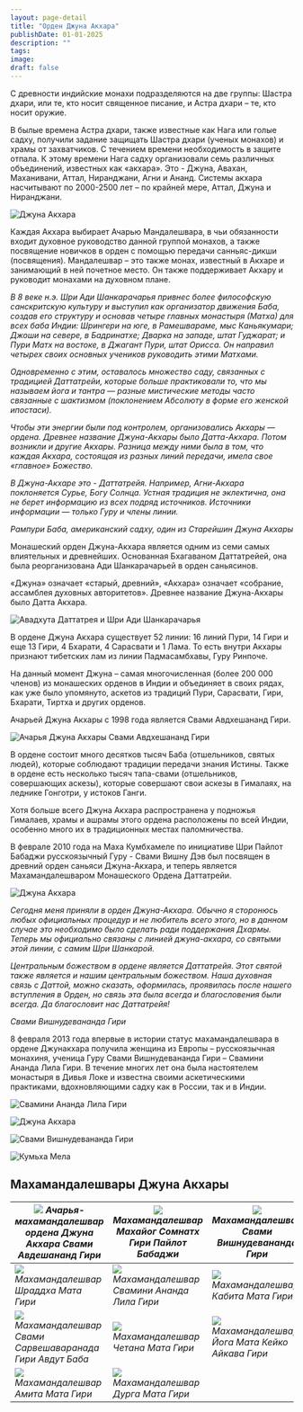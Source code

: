 ```yaml
---
layout: page-detail
title: "Орден Джуна Акхара"
publishDate: 01-01-2025
description: ""
tags:
image:
draft: false
---
```


 С древности индийские монахи подразделяются на две группы: Шастра дхари, или те, кто носит священное писание, и Астра дхари – те, кто носит оружие.

 В былые времена Астра дхари, также известные как Нага или голые садху, получили задание защищать Шастра дхари (ученых монахов) и храмы от захватчиков. С течением времени необходимость в защите отпала. К этому времени Нага садху организовали семь различных объединений, известных как «акхара». Это - Джуна, Авахан, Маханивани, Аттал, Ниранджани, Агни и Ананд. Системы акхара насчитывают по 2000-2500 лет – по крайней мере, Аттал, Джуна и Ниранджани.

![Джуна Акхара](/upload/medialibrary/161/161f62d2cb6f46fd86c2c29765e8af6c.jpg "Джуна Акхара")  

 Каждая Акхара выбирает Ачарью Мандалешвара, в чьи обязанности входит духовное руководство данной группой монахов, а также посвящение новичков в орден с помощью передачи санньяс-дикши (посвящения). Мандалешвар – это также монах, известный в Акхаре и занимающий в ней почетное место. Он также поддерживает Акхару и руководит монахами на духовном плане.

_В 8 веке н.э. Шри Ади Шанкарачарья привнес более философскую санскритскую культуру и выступил как организатор движения Баба, создав его структуру и основав четыре главных монастыря (Матха) для всех баба Индии: Шрингери на юге, в Рамешвараме, мыс Каньякумари; Джоши на севере, в Бадринатхе; Дварка на западе, штат Гуджарат; и Пури Матх на востоке, в Джагант Пури, штат Орисса. Он направил четырех своих основных учеников руководить этими Матхами._ 

_Одновременно с этим, оставалось множество саду, связанных с традицией Даттатрейи, которые больше практиковали то, что мы называем йога и тантра — разные мистические методы часто связанные с шактизмом (поклонением Абсолюту в форме его женской ипостаси)._ 

_Чтобы эти энергии были под контролем, организовались Акхары — ордена. Древнее название Джуна-Акхары было Датта-Акхара. Потом возникли и другие Акхары. Разница между ними была в том, что каждая Акхара, состоящая из разных линий передачи, имела свое «главное» Божество._ 

_В Джуна-Акхаре это - Даттатрейя. Например, Агни-Акхара поклоняется Сурье, Богу Солнца. Устная традиция не эклектична, она не берет информацию из всех подряд источников. Источники информации — только Гуру и члены линии._ 

_Рампури Баба, американский садху, один из Старейшин Джуна Акхары_ 

 Монашеский орден Джуна-Акхара является одним из семи самых влиятельных и древнейших. Основанная Бхагаваном Даттатрейей, она была реорганизована Ади Шанкарачарьей в орден саньясинов.

 «Джуна» означает «старый, древний», «Акхара» означает «собрание, ассамблея духовных авторитетов». Древнее название Джуна-Акхары было Датта Акхара. 

![Авадхута Даттатрея и Шри Ади Шанкарачарья](/upload/medialibrary/125/1252827eaa5ec62dfd622cf2ded963e2.jpg "Авадхута Даттатрея и Шри Ади Шанкарачарья") 

 В ордене Джуна Акхара существует 52 линии: 16 линий Пури, 14 Гири и еще 13 Гири, 4 Бхарати, 4 Сарасвати и 1 Лама. То есть внутри Акхары признают тибетских лам из линии Падмасамбхавы, Гуру Ринпоче.

 На данный момент Джуна – самая многочисленная (более 200 000 членов) из монашеских орденов в Индии и объединяет в своих рядах, как уже было упомянуто, аскетов из традиций Пури, Сарасвати, Гири, Бхарати, Тиртха и других орденов.

 Ачарьей Джуна Акхары с 1998 года является Свами Авдхешананд Гири.

![Ачарья Джуна Акхары Свами Авдхешананд Гири](/upload/medialibrary/506/506d9325d66608cc509f2258a2863594.jpg "Ачарья Джуна Акхары Свами Авдхешананд Гири") 

 В ордене состоит много десятков тысяч Баба (отшельников, святых людей), которые соблюдают традиции передачи знания Истины. Также в ордене есть несколько тысяч тапа-свами (отшельников, совершающих аскезы), которые совершают свои аскезы в Гималаях, на леднике Гонготри, у истоков Ганги.

 Хотя больше всего Джуна Акхара распространена у подножья Гималаев, храмы и ашрамы этого ордена расположены по всей Индии, особенно много их в традиционных местах паломничества.

 В феврале 2010 года на Маха Кумбхамеле по инициативе Шри Пайлот Бабаджи русскоязычный Гуру - Свами Вишну Дэв был посвящен в древний орден саньяси Джуна-Акхара, и теперь является Махамандалешваром Монашеского Ордена Даттатрейи.

![Джуна Акхара](/upload/medialibrary/353/353d771ac22ff4fbe74a283a0b27d976.jpg "Джуна Акхара")  

_Сегодня меня приняли в орден Джуна-Акхара. Обычно я сторонюсь любых официальных процедур и не любитель всего этого, но в данном случае это необходимо было сделать ради поддержания Дхармы. Теперь мы официально связаны с линией джуна-акхара, со святыми этой линии, с самим Шри Шанкарой._ 

_Центральным божеством в ордене является Даттатрейя. Этот святой также является и нашим центральным божеством. Наша духовная связь с Даттой, можно сказать, оформилась, проявилась после нашего вступления в Орден, но связь эта была всегда и благословения были всегда. Да благословит нас Даттатрейя!_ 

_Свами Вишнудевананда Гири_ 

 8 февраля 2013 года впервые в истории статус махамандалешвара в ордене Джунакхара получила женщина из Европы – русскоязычная монахиня, ученица Гуру Свами Вишнудевананда Гири – Свамини Ананда Лила Гири. В течение многих лет она была настоятелем монастыря в Дивья Локе и известна своими аскетическими практиками, вдохновляющими садху как в России, так и в Индии.  

![Свамини Ананда Лила Гири](/upload/medialibrary/c02/c02e79d0be00d342bf2f15aca373c166.jpg "Свамини Ананда Лила Гири")  

![Джуна Акхара](/upload/medialibrary/f1a/f1a8e8032dd1a507b87adf4e6ef1d342.jpg "Джуна Акхара")  

![Свами Вишнудевананда Гири](/upload/medialibrary/7ae/7aed46ff3206574cd349d8ffc010573b.jpg "Свами Вишнудевананда Гири и Свами Авдхешананд Гири")  

![Кумьха Мела](/upload/medialibrary/baf/baf89ccec218edd82c425180c03a72ac.jpg "Кумбха Мела")  

## Махамандалешвары Джуна Акхары
  
  
| ![](/upload/iblock/19a/19a1e163bcf6e74c416ef9b253c2af14.jpg) _Ачарья-махамандалешвар ордена Джуна Акхара Свами Авдешананд Гири_ | ![](/upload/iblock/9c6/9c6878df87a79f2b8687fa37976af623.jpg) _Махамандалешвар Махайог Сомнатх Гири Пайлот Бабаджи_ | ![](/upload/iblock/6fd/6fd7656c1b0d1b123b62bac903f1802a.jpg) _Махамандалешвар Свами Вишнудевананда Гири_   |
| ------------------------------------------------------------------------------------------------------------------------------- | ------------------------------------------------------------------------------------------------------------------ | ---------------------------------------------------------------------------------------------------------- |
| ![](/upload/iblock/d80/d80e6da3353120175a35f75472ba42d1.jpg) _Махамандалешвар Шраддха Мата Гири_                                | ![](/upload/iblock/6ab/6abc6be0a22327bed215a1f6474980bf.jpg) _Махамандалешвар Свамини Ананда Лила Гири_            | ![](/upload/iblock/93d/93d4a69aa0a86ea19b8ae07f0c154067.jpg) _Махамандалешвар Кабита Мата Гири_            |
| ![](/upload/iblock/b66/b665fcdca3982317c52ae6afd66f3e46.jpg) _Махамандалешвар Свами Сарвешаваранада Гири Авдут Баба_            | ![](/upload/iblock/e01/e013cb91a4f42a40b185e5191bb9d2ee.jpg) _Махамандалешвар Четана Мата Гири_                    | ![](/upload/iblock/527/527cd0ca34ec1b27a348d12a04f2ca8d.jpg) _Махамандалешвар Йога Мата Кейко Айкава Гири_ |
| ![](/upload/iblock/eba/eba7a8834fbe000f46ca2897ddcf453c.jpg) _Махамандалешвар Амита Мата Гири_                                  | ![](/upload/iblock/3e2/3e25a3925cb72e84ce0c37ac76522ea7.jpg) _Махамандалешвар Дурга Мата Гири_                     |                                                                                                            |

  
